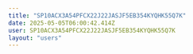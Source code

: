 ```yaml
---
title: "SP10ACX3A54PFCX22J22JASJF5EB354KYQHK55Q7K"
date: 2025-05-05T06:00:42.414Z
user: SP10ACX3A54PFCX22J22JASJF5EB354KYQHK55Q7K
layout: "users"
---
```

    